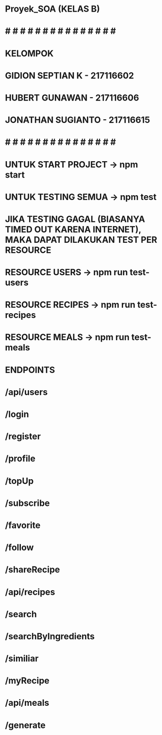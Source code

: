 # Proyek_SOA (KELAS B)

# # # # # # # # # # # # # # # # #
#           KELOMPOK            #       
# GIDION SEPTIAN K - 217116602  #
# HUBERT GUNAWAN - 217116606    #
# JONATHAN SUGIANTO - 217116615 #
# # # # # # # # # # # # # # # # #

# UNTUK START PROJECT -> npm start
# UNTUK TESTING SEMUA -> npm test

# JIKA TESTING GAGAL (BIASANYA TIMED OUT KARENA INTERNET), MAKA DAPAT DILAKUKAN TEST PER RESOURCE
# RESOURCE USERS -> npm run test-users
# RESOURCE RECIPES -> npm run test-recipes
# RESOURCE MEALS -> npm run test-meals

# ENDPOINTS

# /api/users
#   /login
#   /register
#   /profile
#   /topUp
#   /subscribe
#   /favorite
#   /follow
#   /shareRecipe

# /api/recipes
#   /search
#   /searchByIngredients
#   /similiar
#   /myRecipe

# /api/meals
#   /generate


